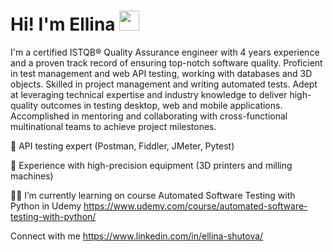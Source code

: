  <html lang="en">
<head>
    <meta charset="UTF-8">
    <meta name="viewport" content="width=device-width, initial-scale=1.0">
</head>
<body>

<div class="header">
    <h1>Hi! I'm Ellina</a> 
    <img src="https://github.com/blackcater/blackcater/raw/main/images/Hi.gif" height="32"/></h1>
</div>

</body>
</html>
  
    
I'm a certified ISTQB® Quality Assurance engineer with 4 years experience and a proven track record of ensuring top-notch software quality. Proficient in test management and web API testing, working with databases and 3D objects. Skilled in project management and writing automated tests. Adept at leveraging technical expertise and industry knowledge to deliver high-quality outcomes in testing desktop, web and mobile applications. Accomplished in mentoring and collaborating with cross-functional multinational teams to achieve project milestones.
 
🔎 API testing expert (Postman, Fiddler, JMeter, Pytest)
  
🔬 Experience with high-precision equipment (3D printers and milling machines)

👩‍🎓 I’m currently learning on course Automated Software Testing with Python in Udemy https://www.udemy.com/course/automated-software-testing-with-python/


Connect with me https://www.linkedin.com/in/ellina-shutova/

